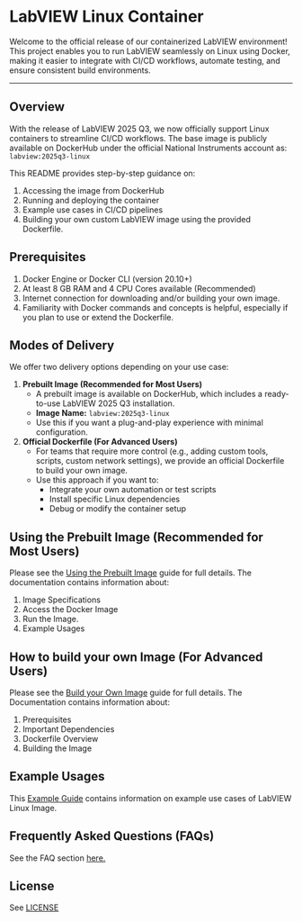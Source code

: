 # LabVIEW Linux Container
Welcome to the official release of our containerized LabVIEW environment!
This project enables you to run LabVIEW seamlessly on Linux using Docker, making it easier to integrate with CI/CD workflows, automate testing, and ensure consistent build environments.

---

## Overview
With the release of LabVIEW 2025 Q3, we now officially support Linux containers to streamline CI/CD workflows. The base image is publicly available on DockerHub under the official National Instruments account as: `labview:2025q3-linux`

This README provides step-by-step guidance on:
1. Accessing the image from DockerHub
2. Running and deploying the container
3. Example use cases in CI/CD pipelines
4. Building your own custom LabVIEW image using the provided Dockerfile.

## Prerequisites 
1. Docker Engine or Docker CLI (version 20.10+)
2. At least 8 GB RAM and 4 CPU Cores available (Recommended)
3. Internet connection for downloading and/or building your own image.
4. Familiarity with Docker commands and concepts is helpful, especially if you plan to use or extend the Dockerfile.

## Modes of Delivery
We offer two delivery options depending on your use case:
1. **Prebuilt Image (Recommended for Most Users)**
    - A prebuilt image is available on DockerHub, which includes a ready-to-use LabVIEW 2025 Q3 installation.
    - **Image Name:** `labview:2025q3-linux`
    - Use this if you want a plug-and-play experience with minimal configuration.
2. **Official Dockerfile (For Advanced Users)**
    - For teams that require more control (e.g., adding custom tools, scripts, custom network settings), we provide an official Dockerfile to build your own image.
    - Use this approach if you want to:
        - Integrate your own automation or test scripts
        - Install specific Linux dependencies
        - Debug or modify the container setup

## Using the Prebuilt Image (Recommended for Most Users)
Please see the [Using the Prebuilt Image](./docs/use-prebuilt-image.md) guide for full details.
The documentation contains information about:
1. Image Specifications
2. Access the Docker Image
3. Run the Image.
4. Example Usages

## How to build your own Image (For Advanced Users)
Please see the [Build your Own Image](./docs/build-your-own-image.md) guide for full details.
The Documentation contains information about:
1. Prerequisites
2. Important Dependencies
3. Dockerfile Overview
4. Building the Image

## Example Usages
This [Example Guide](./docs/examples.md) contains information on example use cases of LabVIEW Linux Image. 

## Frequently Asked Questions (FAQs)
See the FAQ section [here.](./docs/faqs.md)

## License
See [LICENSE](./LICENSE)
